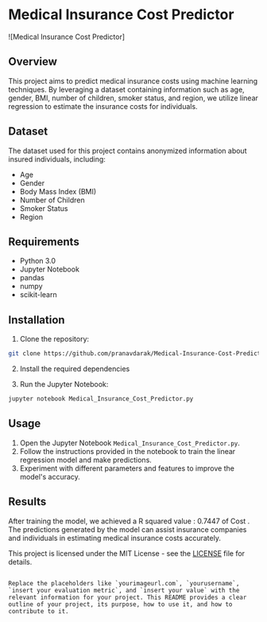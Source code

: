 
# Medical Insurance Cost Predictor

![Medical Insurance Cost Predictor]
## Overview

This project aims to predict medical insurance costs using machine learning techniques. By leveraging a dataset containing information such as age, gender, BMI, number of children, smoker status, and region, we utilize linear regression to estimate the insurance costs for individuals.

## Dataset

The dataset used for this project contains anonymized information about insured individuals, including:

- Age
- Gender
- Body Mass Index (BMI)
- Number of Children
- Smoker Status
- Region

## Requirements

- Python 3.0
- Jupyter Notebook
- pandas
- numpy
- scikit-learn

## Installation

1. Clone the repository:

```bash
git clone https://github.com/pranavdarak/Medical-Insurance-Cost-Predictor.git
```

2. Install the required dependencies
   
4. Run the Jupyter Notebook:

```bash
jupyter notebook Medical_Insurance_Cost_Predictor.py
```

## Usage

1. Open the Jupyter Notebook `Medical_Insurance_Cost_Predictor.py`.
2. Follow the instructions provided in the notebook to train the linear regression model and make predictions.
3. Experiment with different parameters and features to improve the model's accuracy.

## Results

After training the model, we achieved a R squared value :  0.7447 of Cost . The predictions generated by the model can assist insurance companies and individuals in estimating medical insurance costs accurately.


This project is licensed under the MIT License - see the [LICENSE](LICENSE) file for details.
```

Replace the placeholders like `yourimageurl.com`, `yourusername`, `insert your evaluation metric`, and `insert your value` with the relevant information for your project. This README provides a clear outline of your project, its purpose, how to use it, and how to contribute to it.
